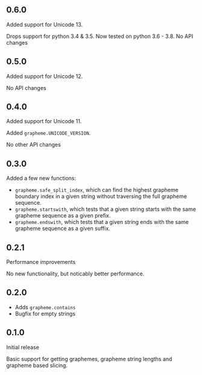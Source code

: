## 0.6.0
Added support for Unicode 13.

Drops support for python 3.4 & 3.5. Now tested on python 3.6 - 3.8.
No API changes

## 0.5.0
Added support for Unicode 12.

No API changes

## 0.4.0
Added support for Unicode 11.

Added `grapheme.UNICODE_VERSION`.

No other API changes

## 0.3.0
Added a few new functions:

* `grapheme.safe_split_index`, which can find the highest grapheme boundary index in a given string without traversing the full grapheme sequence.
* `grapheme.startswith`, which tests that a given string starts with the same grapheme sequence as a given prefix.
* `grapheme.endswith`, which tests that a given string ends with the same grapheme sequence as a given suffix.

## 0.2.1
Performance improvements

No new functionality, but noticably better performance.

## 0.2.0
* Adds `grapheme.contains`
* Bugfix for empty strings

## 0.1.0
Initial release

Basic support for getting graphemes, grapheme string lengths and grapheme based slicing.
